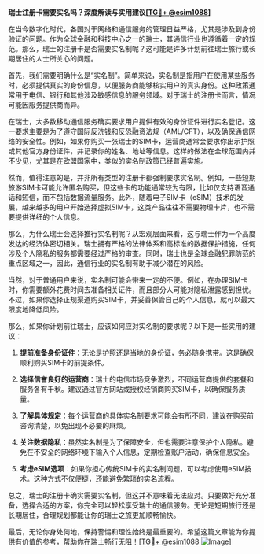 **瑞士注册卡需要实名吗？深度解读与实用建议[[TG💪+ @esim1088](https://t.me/s/esim1088)]**

在当今数字化时代，各国对于网络和通信服务的管理日益严格，尤其是涉及到身份验证的问题。作为全球金融和科技中心之一的瑞士，其通信行业也遵循着一定的规范。那么，瑞士的注册卡是否需要实名制呢？这可能是许多计划前往瑞士旅行或长期居住的人士所关心的问题。

首先，我们需要明确什么是“实名制”。简单来说，实名制是指用户在使用某些服务时，必须提供真实的身份信息，以便服务商能够核实用户的真实身份。这种政策通常用于电信、银行和其他涉及敏感信息的服务领域。对于瑞士的注册卡而言，情况可能因服务提供商而异。

在瑞士，大多数移动通信服务确实要求用户提供有效的身份证件进行实名登记。这一要求主要是为了遵守国际反洗钱和反恐融资法规（AML/CFT），以及确保通信网络的安全性。例如，如果你购买一张瑞士的SIM卡，运营商通常会要求你出示护照或其他官方身份证件，并记录你的姓名、地址等信息。这样的做法在全球范围内并不少见，尤其是在欧盟国家中，类似的实名制政策已经普遍实施。

然而，值得注意的是，并非所有类型的注册卡都强制要求实名制。例如，一些短期旅游SIM卡可能允许匿名购买，但这些卡的功能通常较为有限，比如仅支持语音通话和短信，而不包括数据流量服务。此外，随着电子SIM卡（eSIM）技术的发展，越来越多的用户开始选择虚拟SIM卡，这类产品往往不需要物理卡片，也不需要提供详细的个人信息。

那么，为什么瑞士会选择推行实名制呢？从宏观层面来看，这与瑞士作为一个高度发达的经济体密切相关。瑞士拥有严格的法律体系和高标准的数据保护措施，任何涉及个人隐私的服务都需要经过严格的审查。同时，瑞士也是全球金融犯罪防范的重点区域之一，因此，通信行业的实名制有助于减少潜在的风险。

当然，对于普通用户来说，实名制可能会带来一定的不便。例如，在办理SIM卡时，你需要额外花费时间去准备相关证件，而且部分人可能对隐私泄露感到担忧。不过，如果你选择正规渠道购买SIM卡，并妥善保管自己的个人信息，就可以最大限度地降低风险。

那么，如果你计划前往瑞士，应该如何应对实名制的要求呢？以下是一些实用的建议：

1. **提前准备身份证件**：无论是护照还是当地的身份证，务必随身携带。这是确保顺利购买SIM卡的前提条件。
   
2. **选择信誉良好的运营商**：瑞士的电信市场竞争激烈，不同运营商提供的套餐和服务各有千秋。建议通过官方网站或授权经销商购买SIM卡，以确保服务质量。

3. **了解具体规定**：每个运营商的具体实名制要求可能会有所不同，建议在购买前咨询清楚，以免出现不必要的麻烦。

4. **关注数据隐私**：虽然实名制是为了保障安全，但也需要注意保护个人隐私。避免在不安全的网络环境下输入个人信息，定期检查账户活动，确保信息安全。

5. **考虑eSIM选项**：如果你担心传统SIM卡的实名制问题，可以考虑使用eSIM技术。这种方式不仅便捷，还能避免繁琐的实名流程。

总之，瑞士的注册卡确实需要实名制，但这并不意味着无法应对。只要做好充分准备，选择合适的方案，你完全可以轻松享受瑞士的通信服务。无论是短期旅行还是长期居住，合理规划都能让你的瑞士之旅更加顺畅愉快。

最后，无论你身处何地，保持警惕和理性始终是最重要的。希望这篇文章能为你提供有价值的参考，帮助你在瑞士畅行无阻！[[TG💪+ @esim1088](https://t.me/s/esim1088) ![Image](https://i.postimg.cc/4NQfJmqS/Snipaste-2025-05-13-00-14-12.png)]